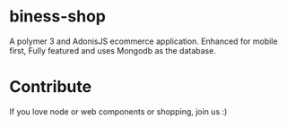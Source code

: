 # biness-shop
A polymer 3 and AdonisJS ecommerce application. Enhanced for mobile first, Fully featured and uses Mongodb as the database.

# Contribute

If you love node or web components or shopping, join us :)
